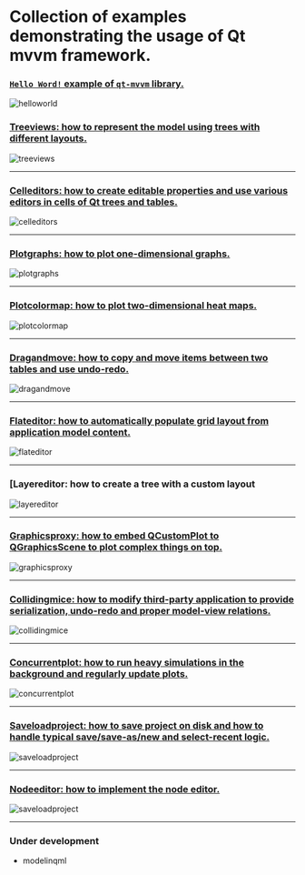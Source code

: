 # Collection of examples demonstrating the usage of Qt mvvm framework.

### [`Hello Word!` example of `qt-mvvm` library.](helloworld/README.md)

![helloworld](../doc/assets/helloworld.png)

### [Treeviews: how to represent the model using trees with different layouts.](treeviews/README.md)

![treeviews](../doc/assets/treeviews1.png)

<hr>

### [Celleditors:  how to create editable properties and use various editors in cells of Qt trees and tables.](celleditors/README.md)

![celleditors](../doc/assets/celleditors.png)

<hr>

### [Plotgraphs:  how to plot one-dimensional graphs.](plotgraphs/README.md)

![plotgraphs](../doc/assets/plotgraphs.png)

<hr>

### [Plotcolormap:  how to plot two-dimensional heat maps.](plotcolormap/README.md)

![plotcolormap](../doc/assets/plotcolormap.png)

<hr>

### [Dragandmove:  how to copy and move items between two tables and use undo-redo.](dragandmove/README.md)

![dragandmove](../doc/assets/dragandmove.png)

<hr>

### [Flateditor: how to automatically populate grid layout from  application model content.](flateditor/README.md)

![flateditor](../doc/assets/flateditor.png)

<hr>

### [Layereditor: how to create a tree with a custom layout

![layereditor](../doc/assets/layereditor.png)

<hr>

### [Graphicsproxy: how to embed QCustomPlot to QGraphicsScene to plot complex things on top.](graphicsproxy/README.md)

![graphicsproxy](../doc/assets/graphicsproxy.png)

<hr>

### [Collidingmice: how to modify third-party application to provide serialization, undo-redo and proper model-view relations.](collidingmice/README.md)

![collidingmice](../doc/assets/colliding-mice-after.png)

<hr>

### [Concurrentplot: how to run heavy simulations in the background and regularly update plots.](concurrentplot/README.md)

![concurrentplot](../doc/assets/concurrentplot.png)

<hr>

### [Saveloadproject: how to save project on disk and how to handle typical save/save-as/new and select-recent logic.](saveloadproject/README.md)

![saveloadproject](../doc/assets/saveloadproject.png)

<hr>

### [Nodeeditor: how to implement the node editor.](nodeeditor/README.md)

![saveloadproject](../doc/assets/nodeeditor.png)

<hr>

### Under development

+ modelinqml


